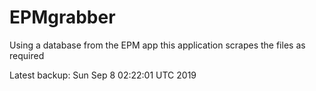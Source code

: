 # EPMgrabber
Using a database from the EPM app this application scrapes the files as required


Latest backup: Sun Sep 8 02:22:01 UTC 2019
